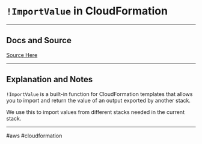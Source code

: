 # `!ImportValue` in CloudFormation

---
## Docs and Source
[Source Here](https://docs.aws.amazon.com/AWSCloudFormation/latest/UserGuide/intrinsic-function-reference-importvalue.html)

---
## Explanation and Notes
`!ImportValue` is a built-in function for CloudFormation templates that allows you to import and return the value of an output exported by another stack.

We use this to import values from different stacks needed in the current stack.

---


#aws 
	#cloudformation 